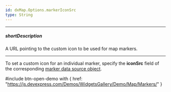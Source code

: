 ```yaml
---
id: dxMap.Options.markerIconSrc
type: String
---
```

---
##### shortDescription
A URL pointing to the custom icon to be used for map markers.

---
To set a custom icon for an individual marker, specify the **iconSrc** field of the corresponding [marker data source object](/api-reference/10%20UI%20Components/dxMap/1%20Configuration/markers '/Documentation/ApiReference/UI_Components/dxMap/Configuration/#markers').



#include btn-open-demo with {
    href: "https://js.devexpress.com/Demos/WidgetsGallery/Demo/Map/Markers/"
}